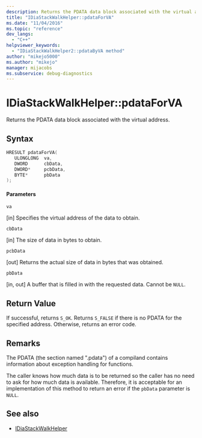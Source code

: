 ```yaml
---
description: Returns the PDATA data block associated with the virtual address.
title: "IDiaStackWalkHelper::pdataForVA"
ms.date: "11/04/2016"
ms.topic: "reference"
dev_langs:
  - "C++"
helpviewer_keywords:
  - "IDiaStackWalkHelper2::pdataByVA method"
author: "mikejo5000"
ms.author: "mikejo"
manager: mijacobs
ms.subservice: debug-diagnostics
---
```


# IDiaStackWalkHelper::pdataForVA

Returns the PDATA data block associated with the virtual address.

## Syntax

```C++
HRESULT pdataForVA( 
   ULONGLONG  va,
   DWORD      cbData,
   DWORD*     pcbData,
   BYTE*      pbData
);
```

#### Parameters
 `va`

[in] Specifies the virtual address of the data to obtain.

 `cbData`

[in] The size of data in bytes to obtain.

 `pcbData`

[out] Returns the actual size of data in bytes that was obtained.

 `pbData`

[in, out] A buffer that is filled in with the requested data. Cannot be `NULL`.

## Return Value
 If successful, returns `S_OK`. Returns `S_FALSE` if there is no PDATA for the specified address. Otherwise, returns an error code.

## Remarks
 The PDATA (the section named ".pdata") of a compiland contains information about exception handling for functions.

 The caller knows how much data is to be returned so the caller has no need to ask for how much data is available. Therefore, it is acceptable for an implementation of this method to return an error if the `pbData` parameter is `NULL`.

## See also
- [IDiaStackWalkHelper](../../debugger/debug-interface-access/idiastackwalkhelper.md)
